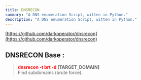 ```yaml
---
title: DNSRECON
summary: "A DNS enumeration Script, witten in Python."
description: "A DNS enumeration Script, witten in Python."
---
```


[https://github.com/darkoperator/dnsrecon](https://github.com/darkoperator/dnsrecon)

## DNSRECON Base :


 > 
 > **<font color=red>dnsrecon -t brt -d</font> \[TARGET_DOMAIN\]**</br>
 > Find subdomains (brute force).
